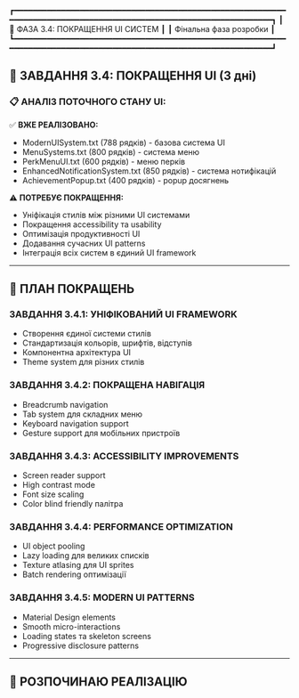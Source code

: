 ┏━━━━━━━━━━━━━━━━━━━━━━━━━━━━━━━━━━━━━━━━━━━━━━━━━━━━━━━━━━━━━━━━━━━━━━━━━━━━━━━━━━━━━━━━━━━━━━━━━━━━━━━━━━━━━━━━━━┓
┃                                🎨 ФАЗА 3.4: ПОКРАЩЕННЯ UI СИСТЕМ                                              ┃
┃                                    Фінальна фаза розробки                                                     ┃
┗━━━━━━━━━━━━━━━━━━━━━━━━━━━━━━━━━━━━━━━━━━━━━━━━━━━━━━━━━━━━━━━━━━━━━━━━━━━━━━━━━━━━━━━━━━━━━━━━━━━━━━━━━━━━━━━━━━┛

## 🎯 ЗАВДАННЯ 3.4: ПОКРАЩЕННЯ UI (3 дні)

### 📋 **АНАЛІЗ ПОТОЧНОГО СТАНУ UI:**

✅ **ВЖЕ РЕАЛІЗОВАНО:**
- ModernUISystem.txt (788 рядків) - базова система UI
- MenuSystems.txt (800 рядків) - система меню
- PerkMenuUI.txt (600 рядків) - меню перків
- EnhancedNotificationSystem.txt (850 рядків) - система нотифікацій
- AchievementPopup.txt (400 рядків) - popup досягнень

⚠️ **ПОТРЕБУЄ ПОКРАЩЕННЯ:**
- Уніфікація стилів між різними UI системами
- Покращення accessibility та usability
- Оптимізація продуктивності UI
- Додавання сучасних UI patterns
- Інтеграція всіх систем в єдиний UI framework

---

## 🎨 ПЛАН ПОКРАЩЕНЬ

### **ЗАВДАННЯ 3.4.1: УНІФІКОВАНИЙ UI FRAMEWORK**
- Створення єдиної системи стилів
- Стандартизація кольорів, шрифтів, відступів
- Компонентна архітектура UI
- Theme system для різних стилів

### **ЗАВДАННЯ 3.4.2: ПОКРАЩЕНА НАВІГАЦІЯ**
- Breadcrumb navigation
- Tab system для складних меню
- Keyboard navigation support
- Gesture support для мобільних пристроїв

### **ЗАВДАННЯ 3.4.3: ACCESSIBILITY IMPROVEMENTS**
- Screen reader support
- High contrast mode
- Font size scaling
- Color blind friendly палітра

### **ЗАВДАННЯ 3.4.4: PERFORMANCE OPTIMIZATION**
- UI object pooling
- Lazy loading для великих списків
- Texture atlasing для UI sprites
- Batch rendering оптимізації

### **ЗАВДАННЯ 3.4.5: MODERN UI PATTERNS**
- Material Design elements
- Smooth micro-interactions
- Loading states та skeleton screens
- Progressive disclosure patterns

---

## 🚀 РОЗПОЧИНАЮ РЕАЛІЗАЦІЮ